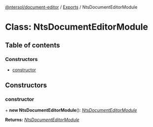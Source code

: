 [@ntersol/document-editor](../README.md) / [Exports](../modules.md) / NtsDocumentEditorModule

# Class: NtsDocumentEditorModule

## Table of contents

### Constructors

- [constructor](ntsdocumenteditormodule.md#constructor)

## Constructors

### constructor

\+ **new NtsDocumentEditorModule**(): [*NtsDocumentEditorModule*](ntsdocumenteditormodule.md)

**Returns:** [*NtsDocumentEditorModule*](ntsdocumenteditormodule.md)
